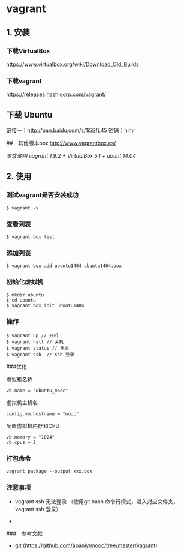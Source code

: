 # vagrant 

## 1. 安装

### 下载VirtualBox
 https://www.virtualbox.org/wiki/Download_Old_Builds
 
### 下载vagrant 
 https://releases.hashicorp.com/vagrant/
 
 ## 下载 Ubuntu
 
 链接一：http://pan.baidu.com/s/1i5BfL45 密码：himr
 
 ##　其他版本box
 http://www.vagrantbox.es/
 
*本文使用 vagrant 1.9.2 + VirtualBox 5.1 + ubunt 14.04*

## 2. 使用

### 测试vagrant是否安装成功

    $ vagrant -v
    
### 查看列表
    
    $ vagrant box list
    
### 添加列表
    
    $ vagrant box add ubuntu1404 ubuntu1404.box
    
### 初始化虚拟机
    
    $ mkdir ubuntu
    $ cd ubuntu
    $ vagrant box init ubuntu1404
   
### 操作
    
    $ vagrant up // 开机
    $ vagrant halt // 关机
    $ vagrant status // 状态
    $ vagrant ssh  // ssh 登录
    
###优化

虚拟机名称

    vb.name = "ubuntu_mooc"
虚拟机主机名

    config.vm.hostname = "mooc"
    
配置虚拟机内存和CPU

    vb.memory = "1024"
    vb.cpus = 2
### 打包命令

    vagrant package --output xxx.box    
 
### 注意事项
 
  - vagrant ssh 无法登录  （使用git bash 命令行模式，进入对应文件夹，vagrant ssh 登录）
   
   - 
   
###　参考文献
 
 - git (https://github.com/apanly/mooc/tree/master/vagrant)